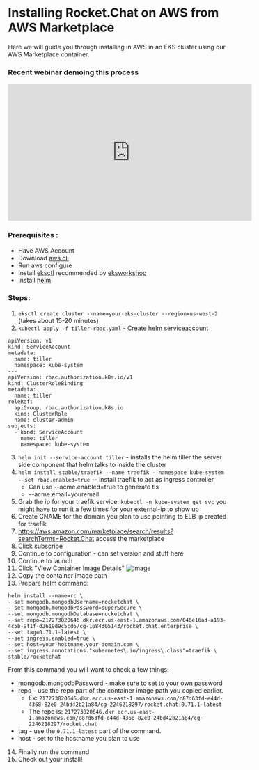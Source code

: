 # Installing Rocket.Chat on AWS from AWS Marketplace

Here we will guide you through installing in AWS in an EKS cluster using our AWS Marketplace container.

### Recent webinar demoing this process
<iframe width="560" height="315" src="https://www.youtube.com/embed/U3ePJR0V0L0" frameborder="0" allow="accelerometer; autoplay; encrypted-media; gyroscope; picture-in-picture" allowfullscreen></iframe>

### Prerequisites : 
* Have AWS Account
* Download [aws cli](https://aws.amazon.com/cli/) 
* Run aws configure 
* Install [eksctl](https://eksctl.io/) recommended by [eksworkshop](https://eksworkshop.com/eksctl/)
* Install [helm](https://docs.helm.sh/using_helm/#installing-helm)


### Steps:
1. `eksctl create cluster --name=your-eks-cluster --region=us-west-2` (takes about 15-20 minutes)
2. `kubectl apply -f tiller-rbac.yaml` - [Create helm serviceaccount](https://docs.helm.sh/using_helm/#example-service-account-with-cluster-admin-role)
```
apiVersion: v1
kind: ServiceAccount
metadata:
  name: tiller
  namespace: kube-system
---
apiVersion: rbac.authorization.k8s.io/v1
kind: ClusterRoleBinding
metadata:
  name: tiller
roleRef:
  apiGroup: rbac.authorization.k8s.io
  kind: ClusterRole
  name: cluster-admin
subjects:
  - kind: ServiceAccount
    name: tiller
    namespace: kube-system
```
3. `helm init --service-account tiller` - installs the helm tiller the server side component that helm talks to inside the cluster
4. `helm install stable/traefik --name traefik --namespace kube-system --set rbac.enabled=true` -- install traefik to act as ingress controller
    * Can use --acme.enabled=true to generate tls
    * --acme.email=youremail
5. Grab the ip for your traefik service: `kubectl -n kube-system get svc` you might have to run it a few times for your external-ip to show up
6. Create CNAME for the domain you plan to use pointing to ELB ip created for traefik
7. https://aws.amazon.com/marketplace/search/results?searchTerms=Rocket.Chat access the marketplace
8. Click subscribe
9. Continue to configuration - can set version and stuff here
10. Continue to launch
11. Click "View Container Image Details"
![image](https://user-images.githubusercontent.com/51996/52382003-3f98ed00-2a39-11e9-9a28-a4a179abd18f.png)
12. Copy the container image path
13. Prepare helm command:
```
helm install --name=rc \
--set mongodb.mongodbUsername=rocketchat \
--set mongodb.mongodbPassword=superSecure \
--set mongodb.mongodbDatabase=rocketchat \
--set repo=217273820646.dkr.ecr.us-east-1.amazonaws.com/046e16ad-a193-4c5b-9f1f-d2619d9c5cd6/cg-1684305143/rocket.chat.enterprise \
--set tag=0.71.1-latest \
--set ingress.enabled=true \
--set host=your-hostname.your-domain.com \
--set ingress.annotations."kubernetes\.io/ingress\.class"=traefik \
stable/rocketchat
```

From this command you will want to check a few things:
* mongodb.mongodbPassword - make sure to set to your own password
* repo - use the repo part of the container image path you copied earlier. 
    - Ex: `217273820646.dkr.ecr.us-east-1.amazonaws.com/c87d63fd-e44d-4368-82e0-24bd42b21a84/cg-2246218297/rocket.chat:0.71.1-latest`
    - The repo is: `217273820646.dkr.ecr.us-east-1.amazonaws.com/c87d63fd-e44d-4368-82e0-24bd42b21a84/cg-2246218297/rocket.chat`
* tag - use the `0.71.1-latest` part of the command.
* host - set to the hostname you plan to use
14. Finally run the command
15. Check out your install!



